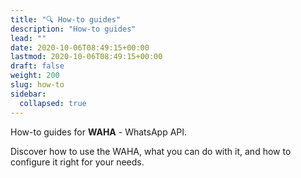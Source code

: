 ```yaml
---
title: "🔍 How-to guides"
description: "How-to guides"
lead: ""
date: 2020-10-06T08:49:15+00:00
lastmod: 2020-10-06T08:49:15+00:00
draft: false
weight: 200
slug: how-to
sidebar:
  collapsed: true
---
```


How-to guides for **WAHA** - WhatsApp API. 

Discover how to use the WAHA, what you can do with it, and how to configure it right for your needs. 

